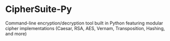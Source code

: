 # CipherSuite-Py
Command-line encryption/decryption tool built in Python featuring modular cipher implementations (Caesar, RSA, AES, Vernam, Transposition, Hashing, and more)
